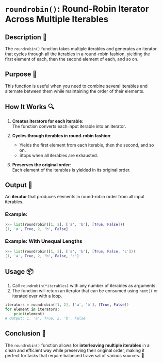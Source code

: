 # `roundrobin()`: Round-Robin Iterator Across Multiple Iterables

## Description 📝

The `roundrobin()` function takes multiple iterables and generates an iterator that cycles through all the iterables in a round-robin fashion, yielding the first element of each, then the second element of each, and so on.

## Purpose 🎯

This function is useful when you need to combine several iterables and alternate between them while maintaining the order of their elements.

## How It Works 🔍

1. **Creates iterators for each iterable**:  
   The function converts each input iterable into an iterator.
2. **Cycles through iterables in round-robin fashion**:

    - Yields the first element from each iterable, then the second, and so on.
    - Stops when all iterables are exhausted.

3. **Preserves the original order**:  
   Each element of the iterables is yielded in its original order.

## Output 📜

An **iterator** that produces elements in round-robin order from all input iterables.

### Example:

```python
>>> list(roundrobin([1, 2], ['a', 'b'], [True, False]))
[1, 'a', True, 2, 'b', False]
```

### Example: With Unequal Lengths

```python
>>> list(roundrobin([1, 2], ['a', 'b'], [True, False, 'c']))
[1, 'a', True, 2, 'b', False, 'c']
```

## Usage 📦

1. Call `roundrobin(*iterables)` with any number of iterables as arguments.
2. The function will return an iterator that can be consumed using `next()` or iterated over with a loop.

```python
iterators = roundrobin([1, 2], ['a', 'b'], [True, False])
for element in iterators:
    print(element)
# Output: 1, 'a', True, 2, 'b', False
```

## Conclusion 🚀

The `roundrobin()` function allows for **interleaving multiple iterables** in a clean and efficient way while preserving their original order, making it perfect for tasks that require balanced traversal of various sources. 🔄
